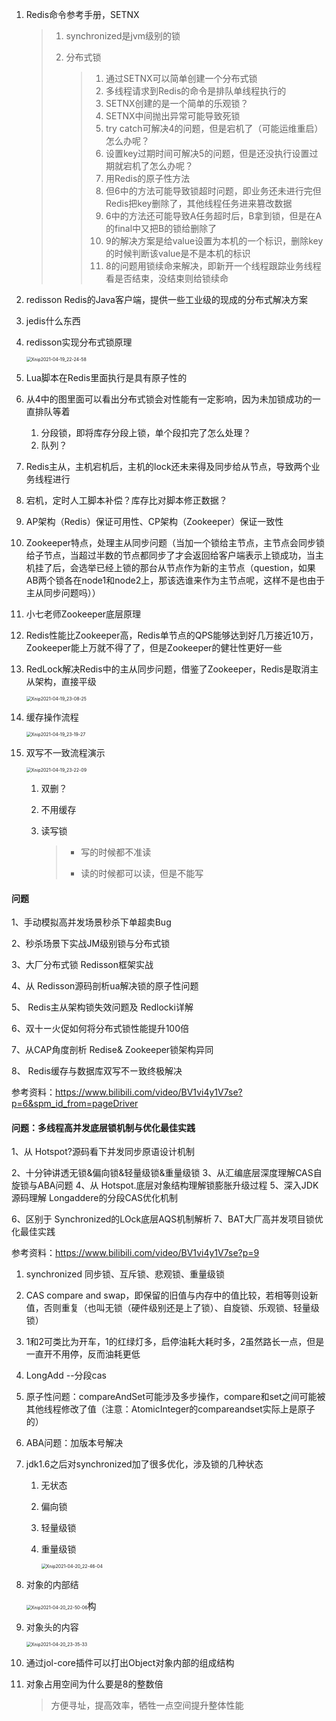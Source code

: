 1. Redis命令参考手册，SETNX

   > 1. synchronized是jvm级别的锁
   >
   > 2. 分布式锁
   >
   >    > 1. 通过SETNX可以简单创建一个分布式锁
   >    > 2. 多线程请求到Redis的命令是排队单线程执行的
   >    > 3. SETNX创建的是一个简单的乐观锁？
   >    > 4. SETNX中间抛出异常可能导致死锁
   >    > 5. try catch可解决4的问题，但是宕机了（可能运维重启）怎么办呢？
   >    > 6. 设置key过期时间可解决5的问题，但是还没执行设置过期就宕机了怎么办呢？
   >    > 7. 用Redis的原子性方法
   >    > 8. 但6中的方法可能导致锁超时问题，即业务还未进行完但Redis把key删除了，其他线程任务进来篡改数据
   >    > 9. 6中的方法还可能导致A任务超时后，B拿到锁，但是在A的final中又把B的锁给删除了
   >    > 10. 9的解决方案是给value设置为本机的一个标识，删除key的时候判断该value是不是本机的标识
   >    > 11. 8的问题用锁续命来解决，即新开一个线程跟踪业务线程看是否结束，没结束则给锁续命

2. redisson Redis的Java客户端，提供一些工业级的现成的分布式解决方案

3. jedis什么东西

4. redisson实现分布式锁原理

   <img src="./images/Xnip2021-04-19_22-24-58.jpg" alt="Xnip2021-04-19_22-24-58" style="zoom:50%;" />

5. Lua脚本在Redis里面执行是具有原子性的

6. 从4中的图里面可以看出分布式锁会对性能有一定影响，因为未加锁成功的一直排队等着

   1. 分段锁，即将库存分段上锁，单个段扣完了怎么处理？
   2. 队列？

7. Redis主从，主机宕机后，主机的lock还未来得及同步给从节点，导致两个业务线程进行

8. 宕机，定时人工脚本补偿？库存比对脚本修正数据？

9. AP架构（Redis）保证可用性、CP架构（Zookeeper）保证一致性

10. Zookeeper特点，处理主从同步问题（当加一个锁给主节点，主节点会同步锁给子节点，当超过半数的节点都同步了才会返回给客户端表示上锁成功，当主机挂了后，会选举已经上锁的那台从节点作为新的主节点（question，如果AB两个锁各在node1和node2上，那该选谁来作为主节点呢，这样不是也由于主从同步问题吗））

11. 小七老师Zookeeper底层原理

12. Redis性能比Zookeeper高，Redis单节点的QPS能够达到好几万接近10万，Zookeeper能上万就不得了了，但是Zookeeper的健壮性更好一些

13. RedLock解决Redis中的主从同步问题，借鉴了Zookeeper，Redis是取消主从架构，直接平级

    <img src="./images/Xnip2021-04-19_23-08-25.jpg" alt="Xnip2021-04-19_23-08-25" style="zoom:50%;" />

14. 缓存操作流程

    <img src="./images/Xnip2021-04-19_23-19-27.jpg" alt="Xnip2021-04-19_23-19-27" style="zoom:50%;" /> 

15. 双写不一致流程演示

    <img src="./images/Xnip2021-04-19_23-22-09.jpg" alt="Xnip2021-04-19_23-22-09" style="zoom:50%;" /> 

    1. 双删？

    2. 不用缓存

    3. 读写锁

       > * 写的时候都不准读
       >
       > * 读的时候都可以读，但是不能写

#### 问题

1、手动模拟高并发场景秒杀下单超卖Bug

2、秒杀场景下实战JM级别锁与分布式锁

3、大厂分布式锁 Redisson框架实战 

4、从 Redisson源码剖析ua解决锁的原子性问题

 5、 Redis主从架构锁失效问题及 Redlocki详解 

6、双十ー火促如何将分布式锁性能提升100倍 

7、从CAP角度剖析 Redise& Zookeeper锁架构异同

 8、 Redis缓存与数据库双写不ー致终极解决

参考资料：https://www.bilibili.com/video/BV1vi4y1V7se?p=6&spm_id_from=pageDriver



#### 问题：多线程高并发底层锁机制与优化最佳实践

1、从 Hotspot?源码看下并发同步原语设计机制 

2、十分钟讲透无锁&偏向锁&轻量级锁&重量级锁
3、从汇编底层深度理解CAS自旋锁与ABA问题
4、从 Hotspot.底层对象结构理解锁膨胀升级过程
5、深入JDK源码理解 Longaddere的分段CAS优化机制 

6、区别于 Synchronized的LOck底层AQS机制解析
7、BAT大厂高并发项目锁优化最佳实践

参考资料：https://www.bilibili.com/video/BV1vi4y1V7se?p=9

1. synchronized 同步锁、互斥锁、悲观锁、重量级锁

2. CAS compare and swap，即保留的旧值与内存中的值比较，若相等则设新值，否则重复（也叫无锁（硬件级别还是上了锁）、自旋锁、乐观锁、轻量级锁）

3. 1和2可类比为开车，1的红绿灯多，启停油耗大耗时多，2虽然路长一点，但是一直开不用停，反而油耗更低

4. LongAdd --分段cas

5. 原子性问题：compareAndSet可能涉及多步操作，compare和set之间可能被其他线程修改了值（注意：AtomicInteger的compareandset实际上是原子的）

6. ABA问题：加版本号解决

7. jdk1.6之后对synchronized加了很多优化，涉及锁的几种状态

   1. 无状态

   2. 偏向锁

   3. 轻量级锁

   4. 重量级锁

      <img src="./images/Xnip2021-04-20_22-46-04.jpg" alt="Xnip2021-04-20_22-46-04" style="zoom:50%;" /> 

8. 对象的内部结

   <img src="./images/Xnip2021-04-20_22-50-06.jpg" alt="Xnip2021-04-20_22-50-06" style="zoom:50%;" />构

9. 对象头的内容

   <img src="./images/Xnip2021-04-20_23-35-33.jpg" alt="Xnip2021-04-20_23-35-33" style="zoom:50%;" /> 

10. 通过jol-core插件可以打出Object对象内部的组成结构

11. 对象占用空间为什么要是8的整数倍

    > 方便寻址，提高效率，牺牲一点空间提升整体性能

​      

